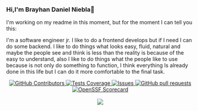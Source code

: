 ### Hi,I'm Brayhan Daniel Niebla👋

I'm working on my readme in this moment, but for the moment I can tell you this:

I'm a software engineer jr. I like to do a frontend develops but if I need I can do some backend.
I like to do things what looks easy, fluid, natural and maybe the people see and think is less than the reality is because of the easy to understand, also I like to do things what the people like to use because is not only do something to function, I think everything Is already done in this life but I can do it more comfortable to the final task.

<p align="center">
    <a href="https://github.com/danielniebla/github-readme-stats/graphs/contributors">
      <img alt="GitHub Contributors" src="https://img.shields.io/github/contributors/danielniebla/github-readme-stats" />
    </a>
    <a href="https://codecov.io/gh/danielniebla/github-readme-stats">
      <img alt="Tests Coverage" src="https://codecov.io/gh/danielniebla/github-readme-stats/branch/master/graph/badge.svg" />
    </a>
    <a href="https://github.com/danielniebla/github-readme-stats/issues">
      <img alt="Issues" src="https://img.shields.io/github/issues/danielniebla/github-readme-stats?color=0088ff" />
    </a>
    <a href="https://github.com/danielniebla/github-readme-stats/pulls">
      <img alt="GitHub pull requests" src="https://img.shields.io/github/issues-pr/danielniebla/github-readme-stats?color=0088ff" />
    </a>
    <a href="https://securityscorecards.dev/viewer/?uri=github.com/danielniebla/github-readme-stats">
      <img alt="OpenSSF Scorecard" src="https://api.securityscorecards.dev/projects/github.com/danielniebla/github-readme-stats/badge" />
    </a>
    <br />
    <br />
    <a href="https://vercel.com?utm\_source=github\_readme\_stats\_team\&utm\_campaign=oss">
      <img src="./powered-by-vercel.svg"/>
    </a>
  </p>

<!--
**danielniebla/danielniebla** is a ✨ _special_ ✨ repository because its `README.md` (this file) appears on your GitHub profile.

Here are some ideas to get you started:

- 🔭 I’m currently working on ...
- 🌱 I’m currently learning ...
- 👯 I’m looking to collaborate on ...
- 🤔 I’m looking for help with ...
- 💬 Ask me about ...
- 📫 How to reach me: ...
- 😄 Pronouns: ...
- ⚡ Fun fact: ...
-->
